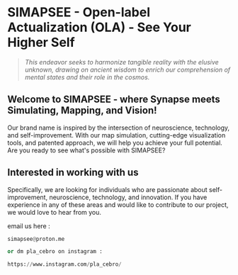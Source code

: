 # SIMAPSEE - Open-label Actualization (OLA) - See Your Higher Self

> *This endeavor seeks to harmonize tangible reality with the elusive unknown, drawing on ancient wisdom to enrich our comprehension of mental states and their role in the cosmos.*

## Welcome to SIMAPSEE - where Synapse meets Simulating, Mapping, and Vision!

Our brand name is inspired by the intersection of neuroscience, technology, and self-improvement. With our map simulation, cutting-edge visualization tools, and patented approach, we will help you achieve your full potential. Are you ready to see what's possible with SIMAPSEE?


## Interested in working with us

Specifically, we are looking for individuals who are passionate about self-improvement, neuroscience, technology, and innovation. If you have experience in any of these areas and would like to contribute to our project, we would love to hear from you.


email us here : 

```python
simapsee@proton.me 

or dm pla_cebro on instagram : 

https://www.instagram.com/pla_cebro/
